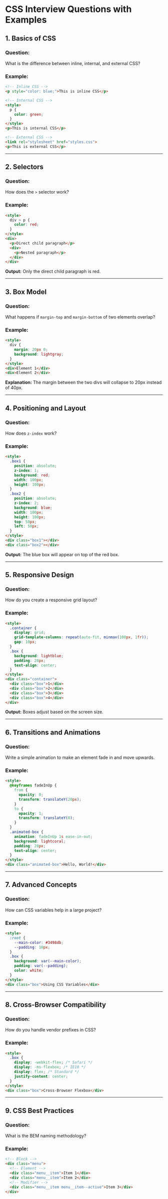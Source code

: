 # CSS Interview Questions with Examples

## 1. Basics of CSS

### Question:
What is the difference between inline, internal, and external CSS?

### Example:
```html
<!-- Inline CSS -->
<p style="color: blue;">This is inline CSS</p>

<!-- Internal CSS -->
<style>
  p {
    color: green;
  }
</style>
<p>This is internal CSS</p>

<!-- External CSS -->
<link rel="stylesheet" href="styles.css">
<p>This is external CSS</p>
```

---

## 2. Selectors

### Question:
How does the `>` selector work?

### Example:
```html
<style>
  div > p {
    color: red;
  }
</style>
<div>
  <p>Direct child paragraph</p>
  <div>
    <p>Nested paragraph</p>
  </div>
</div>
```
**Output:** Only the direct child paragraph is red.

---

## 3. Box Model

### Question:
What happens if `margin-top` and `margin-bottom` of two elements overlap?

### Example:
```html
<style>
  div {
    margin: 20px 0;
    background: lightgray;
  }
</style>
<div>Element 1</div>
<div>Element 2</div>
```
**Explanation:** The margin between the two divs will collapse to 20px instead of 40px.

---

## 4. Positioning and Layout

### Question:
How does `z-index` work?

### Example:
```html
<style>
  .box1 {
    position: absolute;
    z-index: 1;
    background: red;
    width: 100px;
    height: 100px;
  }
  .box2 {
    position: absolute;
    z-index: 2;
    background: blue;
    width: 100px;
    height: 100px;
    top: 50px;
    left: 50px;
  }
</style>
<div class="box1"></div>
<div class="box2"></div>
```
**Output:** The blue box will appear on top of the red box.

---

## 5. Responsive Design

### Question:
How do you create a responsive grid layout?

### Example:
```html
<style>
  .container {
    display: grid;
    grid-template-columns: repeat(auto-fit, minmax(100px, 1fr));
    gap: 10px;
  }
  .box {
    background: lightblue;
    padding: 20px;
    text-align: center;
  }
</style>
<div class="container">
  <div class="box">1</div>
  <div class="box">2</div>
  <div class="box">3</div>
  <div class="box">4</div>
</div>
```
**Output:** Boxes adjust based on the screen size.

---

## 6. Transitions and Animations

### Question:
Write a simple animation to make an element fade in and move upwards.

### Example:
```html
<style>
  @keyframes fadeInUp {
    from {
      opacity: 0;
      transform: translateY(20px);
    }
    to {
      opacity: 1;
      transform: translateY(0);
    }
  }
  .animated-box {
    animation: fadeInUp 1s ease-in-out;
    background: lightcoral;
    padding: 20px;
    text-align: center;
  }
</style>
<div class="animated-box">Hello, World!</div>
```

---

## 7. Advanced Concepts

### Question:
How can CSS variables help in a large project?

### Example:
```html
<style>
  :root {
    --main-color: #3498db;
    --padding: 10px;
  }
  .box {
    background: var(--main-color);
    padding: var(--padding);
    color: white;
  }
</style>
<div class="box">Using CSS Variables</div>
```

---

## 8. Cross-Browser Compatibility

### Question:
How do you handle vendor prefixes in CSS?

### Example:
```html
<style>
  .box {
    display: -webkit-flex; /* Safari */
    display: -ms-flexbox; /* IE10 */
    display: flex; /* Standard */
    justify-content: center;
  }
</style>
<div class="box">Cross-Browser Flexbox</div>
```

---

## 9. CSS Best Practices

### Question:
What is the BEM naming methodology?

### Example:
```html
<!-- Block -->
<div class="menu">
  <!-- Element -->
  <div class="menu__item">Item 1</div>
  <div class="menu__item">Item 2</div>
  <!-- Modifier -->
  <div class="menu__item menu__item--active">Item 3</div>
</div>
